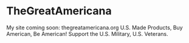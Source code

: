 # TheGreatAmericana
My site coming soon: thegreatamericana.org U.S. Made Products, Buy American, Be American! Support the U.S. Military, U.S. Veterans. 
